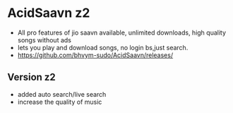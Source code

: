 # AcidSaavn z2
- All pro features of jio saavn available, unlimited downloads, high quality songs without ads
- lets you play and download songs, no login bs,just search.
- https://github.com/bhvym-sudo/AcidSaavn/releases/

## Version z2
- added auto search/live search
- increase the quality of music
  
